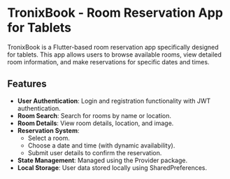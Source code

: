 # TronixBook - Room Reservation App for Tablets

TronixBook is a Flutter-based room reservation app specifically designed for tablets. This app allows users to browse available rooms, view detailed room information, and make reservations for specific dates and times.

## Features

- **User Authentication**: Login and registration functionality with JWT authentication.
- **Room Search**: Search for rooms by name or location.
- **Room Details**: View room details, location, and image.
- **Reservation System**: 
  - Select a room.
  - Choose a date and time (with dynamic availability).
  - Submit user details to confirm the reservation.
- **State Management**: Managed using the Provider package.
- **Local Storage**: User data stored locally using SharedPreferences.






